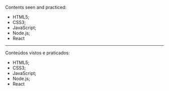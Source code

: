 Contents seen and practiced:

- HTML5; <br>
- CSS3; <br>
- JavaScript; <br>
- Node.js; <br>
- React

__________________________________________

Conteúdos vistos e praticados:

- HTML5; <br>
- CSS3; <br>
- JavaScript; <br>
- Node.js; <br>
- React
